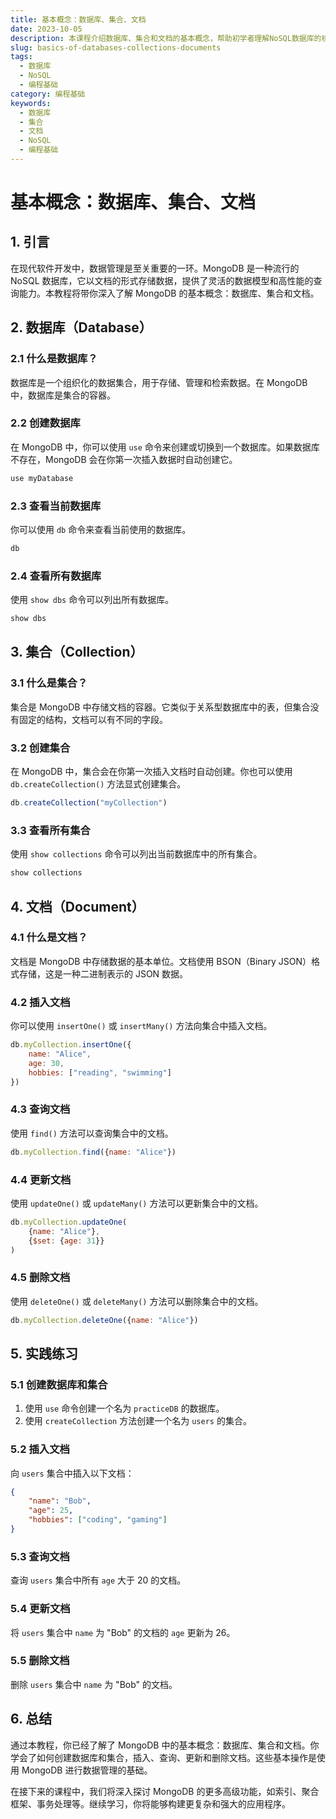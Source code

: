 ```yaml
---
title: 基本概念：数据库、集合、文档
date: 2023-10-05
description: 本课程介绍数据库、集合和文档的基本概念，帮助初学者理解NoSQL数据库的核心组件。
slug: basics-of-databases-collections-documents
tags:
  - 数据库
  - NoSQL
  - 编程基础
category: 编程基础
keywords:
  - 数据库
  - 集合
  - 文档
  - NoSQL
  - 编程基础
---
```


# 基本概念：数据库、集合、文档

## 1. 引言

在现代软件开发中，数据管理是至关重要的一环。MongoDB 是一种流行的 NoSQL 数据库，它以文档的形式存储数据，提供了灵活的数据模型和高性能的查询能力。本教程将带你深入了解 MongoDB 的基本概念：数据库、集合和文档。

## 2. 数据库（Database）

### 2.1 什么是数据库？

数据库是一个组织化的数据集合，用于存储、管理和检索数据。在 MongoDB 中，数据库是集合的容器。

### 2.2 创建数据库

在 MongoDB 中，你可以使用 `use` 命令来创建或切换到一个数据库。如果数据库不存在，MongoDB 会在你第一次插入数据时自动创建它。

```javascript
use myDatabase
```

### 2.3 查看当前数据库

你可以使用 `db` 命令来查看当前使用的数据库。

```javascript
db
```

### 2.4 查看所有数据库

使用 `show dbs` 命令可以列出所有数据库。

```javascript
show dbs
```

## 3. 集合（Collection）

### 3.1 什么是集合？

集合是 MongoDB 中存储文档的容器。它类似于关系型数据库中的表，但集合没有固定的结构，文档可以有不同的字段。

### 3.2 创建集合

在 MongoDB 中，集合会在你第一次插入文档时自动创建。你也可以使用 `db.createCollection()` 方法显式创建集合。

```javascript
db.createCollection("myCollection")
```

### 3.3 查看所有集合

使用 `show collections` 命令可以列出当前数据库中的所有集合。

```javascript
show collections
```

## 4. 文档（Document）

### 4.1 什么是文档？

文档是 MongoDB 中存储数据的基本单位。文档使用 BSON（Binary JSON）格式存储，这是一种二进制表示的 JSON 数据。

### 4.2 插入文档

你可以使用 `insertOne()` 或 `insertMany()` 方法向集合中插入文档。

```javascript
db.myCollection.insertOne({
    name: "Alice",
    age: 30,
    hobbies: ["reading", "swimming"]
})
```

### 4.3 查询文档

使用 `find()` 方法可以查询集合中的文档。

```javascript
db.myCollection.find({name: "Alice"})
```

### 4.4 更新文档

使用 `updateOne()` 或 `updateMany()` 方法可以更新集合中的文档。

```javascript
db.myCollection.updateOne(
    {name: "Alice"},
    {$set: {age: 31}}
)
```

### 4.5 删除文档

使用 `deleteOne()` 或 `deleteMany()` 方法可以删除集合中的文档。

```javascript
db.myCollection.deleteOne({name: "Alice"})
```

## 5. 实践练习

### 5.1 创建数据库和集合

1. 使用 `use` 命令创建一个名为 `practiceDB` 的数据库。
2. 使用 `createCollection` 方法创建一个名为 `users` 的集合。

### 5.2 插入文档

向 `users` 集合中插入以下文档：

```json
{
    "name": "Bob",
    "age": 25,
    "hobbies": ["coding", "gaming"]
}
```

### 5.3 查询文档

查询 `users` 集合中所有 `age` 大于 20 的文档。

### 5.4 更新文档

将 `users` 集合中 `name` 为 "Bob" 的文档的 `age` 更新为 26。

### 5.5 删除文档

删除 `users` 集合中 `name` 为 "Bob" 的文档。

## 6. 总结

通过本教程，你已经了解了 MongoDB 中的基本概念：数据库、集合和文档。你学会了如何创建数据库和集合，插入、查询、更新和删除文档。这些基本操作是使用 MongoDB 进行数据管理的基础。

在接下来的课程中，我们将深入探讨 MongoDB 的更多高级功能，如索引、聚合框架、事务处理等。继续学习，你将能够构建更复杂和强大的应用程序。